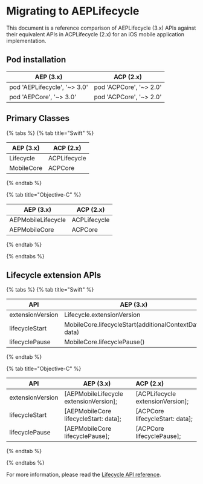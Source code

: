 # Migrating to AEPLifecycle

This document is a reference comparison of AEPLifecycle \(3.x\) APIs against their equivalent APIs in ACPLifecycle \(2.x\) for an iOS mobile application implementation.

## Pod installation

| AEP (3.x)                    | ACP (2.x)               |
| ---------------------------- | ----------------------- |
| pod 'AEPLifecycle', '~> 3.0' | pod 'ACPCore', '~> 2.0' |
| pod 'AEPCore', '~> 3.0'      | pod 'ACPCore', '~> 2.0' |

## Primary Classes

{% tabs %}
{% tab title="Swift" %}

| AEP (3.x)  | ACP (2.x)    |
| ---------- | ------------ |
| Lifecycle  | ACPLifecycle |
| MobileCore | ACPCore      |

{% endtab %}

{% tab title="Objective-C" %}

| AEP (3.x)          | ACP (2.x)    |
| ------------------ | ------------ |
| AEPMobileLifecycle | ACPLifecycle |
| AEPMobileCore      | ACPCore      |

{% endtab %}

{% endtabs %}

## Lifecycle extension APIs

{% tabs %}
{% tab title="Swift" %}

| API              | AEP (3.x)                                              | ACP (2.x)                       |
| ---------------- | ------------------------------------------------------ | ------------------------------- |
| extensionVersion | Lifecycle.extensionVersion                             | ACPLifecycle.extensionVersion() |
| lifecycleStart   | MobileCore.lifecycleStart(additionalContextData: data) | ACPCore.lifecycleStart(data)    |
| lifecyclePause   | MobileCore.lifecyclePause()                            | ACPCore.lifecyclePause()        |

{% endtab %}

{% tab title="Objective-C" %}

| API              | AEP (3.x)                              | ACP (2.x)                        |
| ---------------- | -------------------------------------- | :------------------------------- |
| extensionVersion | [AEPMobileLifecycle extensionVersion]; | [ACPLifecycle extensionVersion]; |
| lifecycleStart   | [AEPMobileCore lifecycleStart: data];  | [ACPCore lifecycleStart: data];  |
| lifecyclePause   | [AEPMobileCore lifecyclePause];        | [ACPCore lifecyclePause];        |

{% endtab %}

{% endtabs %}

For more information, please read the [Lifecycle API reference](https://aep-sdks.gitbook.io/docs/foundation-extensions/mobile-core/lifecycle/lifecycle-api-reference).